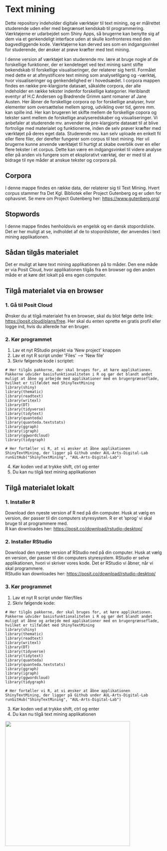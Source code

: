# Text mining
Dette repository indeholder digitale værktøjer til text mining, og er målrettet studerende uden eller med begrænset kendskab til programmering. Værktøjerne er udarbejdet som Shiny Apps, så brugerne kan benytte sig af dem via et genkendeligt interface uden at skulle konfronteres med den bagvedliggende kode. Værktøjerne kan derved ses som en indgangsvinkel for studerende, der ønsker at prøve kræfter med text mining. 

I denne version af værktøjet kan studerende mv. lære at bruge nogle af de forskellige funktioner, der er kendeteget ved text mining samt stifte bekendskab til forskellige visualiseringer, der relaterer sig hertil. Formålet med dette er at afmystificere text mining som analysetilgang og -værktøj, hvor visualiseringer og genkendelighed er i hovedsædet. I corpora mappen findes en række pre-klargjorte datasæt, såkaldte corpora, der alle indeholder en række tekster indenfor forskellige kategorier. Heriblandt eventyr af H.C Andersen og Brødrende Grimm samt romaner af Jane Austen. Her åbner de forskellige corpora op for forskellige analyser, hvor elementer som oversættelse mellem sprog, udvikling over tid, genre mm. kan spille ind. Her kan brugeren let skifte mellem de forskellige copora og tekster samt mellem de forskellige analyseredskaber og visualiseringer. Vi anbefaler at studerende mv. anvender de pre-klargjorte datasæt til at blive fortrolige med materialet og funktionerne, inden de selv prøver kræfter med værktøjet på deres eget data. Studerende mv. kan selv uploade en enkelt fil eller flere filer, der derefter fungerer som corpus til text mining. Her vil brugerne kunne anvende værktøjet til hurtigt at skabe overblik over en eller flere tekster i et corpus. Dette kan være en indgangsvinkel til videre analyse eller på anden vis fungere som et eksplorativt værktøj, der er med til at bidrage til nye måder at anskue tekster og corpora på. 

## Corpora
I denne mappe findes en række data, der relaterer sig til Text Mining. Hvert corpus stammer fra Det Kgl. Bibliotek eller Project Gutenberg og er uden for ophavsret. Se mere om Project Gutenberg her: https://www.gutenberg.org/ 

## Stopwords
I denne mappe findes henholdsvis en engelsk og en dansk stopordsliste. Det er her muligt at se, indholdet af de to stopordslister, der anvendes i text mining applikationen. 

## Sådan tilgås materialet
Det er muligt at køre text mining applikationen på to måder. Den ene måde er via Posit Cloud, hvor applikationen tilgås fra en browser og den anden måde er at køre det lokalt på ens egen computer.

## Tilgå materialet via en browser
### 1. Gå til Posit Cloud
Ønsker du at tilgå materialet fra en browser, skal du blot følge dette link: https://posit.cloud/plans/free. Her skal du enten oprette en gratis profil eller logge ind, hvis du allerede har en bruger.

### 2. Kør programmet
1. Lav et nyt RStudio projekt via 'New project' knappen
2. Lav et nyt R script under 'Files' --> 'New file'
3. Skriv følgende kode i scriptet:  
``` 
# Her tilgås pakkerne, der skal bruges for, at køre applikationen. Pakkerne udvider basisfunktionaliteten i R og gør det blandt andet muligt at åbne og arbejde med applikationer med en brugergrænseflade, hvilket er tilfældet med ShinyTextMining 
library(shiny)
library(thematic)
library(readtext)
library(writexl)
library(DT)
library(tidyverse)
library(tidytext)
library(quanteda)
library(quanteda.textstats)
library(ggraph)
library(igraph)
library(ggwordcloud)
library(tidygraph)

# Her fortæller vi R, at vi ønsker at åbne applikationen ShinyTextMining, der ligger på Github under AUL-Arts-Digital-Lab 
runGitHub("ShinyTextMining", "AUL-Arts-Digital-Lab") 
```
4. Kør koden ved at trykke shift, ctrl og enter
5. Du kan nu tilgå text mining applikationen

## Tilgå materialet lokalt
### 1. Installer R
Download den nyeste version af R ned på din computer. Husk at vælg en version, der passer til din computers styresystem. R er et ’sprog’ vi skal bruge til at programmere med.
<br> R kan downloades her: https://posit.co/download/rstudio-desktop/
### 2. Installer RStudio
Download den nyeste version af RStudio ned på din computer. Husk at vælg en version, der passer til din computers styresystem. RStudio er selve applikationen, hvori vi skriver vores kode. Det er RStudio vi åbner, når vi skal programmere.
<br> RStudio kan downloades her: https://posit.co/download/rstudio-desktop/

### 3. Kør programmet
1. Lav et nyt R script under filer/files 
2. Skriv følgende kode:  
``` 
# Her tilgås pakkerne, der skal bruges for, at køre applikationen. Pakkerne udvider basisfunktionaliteten i R og gør det blandt andet muligt at åbne og arbejde med applikationer med en brugergrænseflade, hvilket er tilfældet med ShinyTextMining 
library(shiny)
library(thematic)
library(readtext)
library(writexl)
library(DT)
library(tidyverse)
library(tidytext)
library(quanteda)
library(quanteda.textstats)
library(ggraph)
library(igraph)
library(ggwordcloud)
library(tidygraph)

# Her fortæller vi R, at vi ønsker at åbne applikationen ShinyTextMining, der ligger på Github under AUL-Arts-Digital-Lab 
runGitHub("ShinyTextMining", "AUL-Arts-Digital-Lab") 
```
3. Kør koden ved at trykke shift, ctrl og enter
4. Du kan nu tilgå text mining applikationen

<img src="./TextMiing.png" width="400"/>
